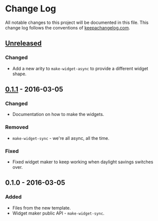 # Change Log
All notable changes to this project will be documented in this file. This change log follows the conventions of [keepachangelog.com](http://keepachangelog.com/).

## [Unreleased][unreleased]
### Changed
- Add a new arity to `make-widget-async` to provide a different widget shape.

## [0.1.1] - 2016-03-05
### Changed
- Documentation on how to make the widgets.

### Removed
- `make-widget-sync` - we're all async, all the time.

### Fixed
- Fixed widget maker to keep working when daylight savings switches over.

## 0.1.0 - 2016-03-05
### Added
- Files from the new template.
- Widget maker public API - `make-widget-sync`.

[unreleased]: https://github.com/your-name/gist-notes/compare/0.1.1...HEAD
[0.1.1]: https://github.com/your-name/gist-notes/compare/0.1.0...0.1.1
